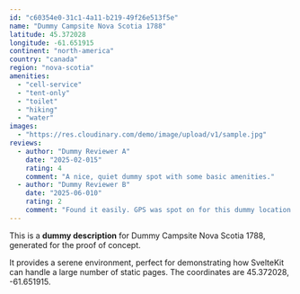 ```yaml
---
id: "c60354e0-31c1-4a11-b219-49f26e513f5e"
name: "Dummy Campsite Nova Scotia 1788"
latitude: 45.372028
longitude: -61.651915
continent: "north-america"
country: "canada"
region: "nova-scotia"
amenities:
  - "cell-service"
  - "tent-only"
  - "toilet"
  - "hiking"
  - "water"
images:
  - "https://res.cloudinary.com/demo/image/upload/v1/sample.jpg"
reviews:
  - author: "Dummy Reviewer A"
    date: "2025-02-015"
    rating: 4
    comment: "A nice, quiet dummy spot with some basic amenities."
  - author: "Dummy Reviewer B"
    date: "2025-06-010"
    rating: 2
    comment: "Found it easily. GPS was spot on for this dummy location."
---
```


This is a **dummy description** for Dummy Campsite Nova Scotia 1788, generated for the proof of concept.

It provides a serene environment, perfect for demonstrating how SvelteKit can handle a large number of static pages. The coordinates are 45.372028, -61.651915.
